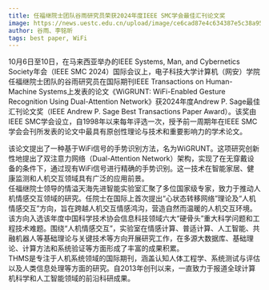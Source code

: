 ```yaml
---
title: 任福继院士团队谷雨研究员荣获2024年度IEEE SMC学会最佳汇刊论文奖
image: https://news.uestc.edu.cn/upload/image/ce6cad87e4c634387e5c38a95288b6c8.jpg
author: 谷雨、李铭昕
tags: best paper, WiFi
---
```

<!-- excerpt start -->
10月6日至10日，在马来西亚举办的IEEE Systems, Man, and Cybernetics Society年会（IEEE SMC 2024）国际会议上，电子科技大学计算机（网安）学院任福继院士团队的谷雨研究员在国际期刊IEEE Transactions on Human-Machine Systems上发表的论文《WiGRUNT: WiFi-Enabled Gesture Recognition Using Dual-Attention Network》获2024年度Andrew P. Sage最佳汇刊论文奖（IEEE Andrew P. Sage Best Transactions Paper Award）。该奖由IEEE SMC学会设立，自1998年以来每年评选一次，授予前一周期年在IEEE SMC学会会刊所发表的论文中最具有原创性理论与技术和重要影响力的学术论文。<br>
<!-- excerpt end -->
该论文提出了一种基于WiFi信号的手势识别方法，名为WiGRUNT。这项研究创新性地提出了双注意力网络（Dual-Attention Network）架构，实现了在无穿戴设备的条件下，通过现有WiFi信号进行精确的手势识别。这一技术在智能家居、健康监测和人机交互领域具有广泛的应用前景。<br>
任福继院士领导的情溢天海先进智能实验室汇聚了多位国家级专家，致力于推动人机情感交互领域的研究。任院士在国际上首次提出“心状态转移网络”理论及“人机情感交互”方向，旨在跨越人机交互情感鸿沟，营造自然而温暖的人机交互环境。该方向入选该年度中国科学技术协会信息科技领域六大“硬骨头”重大科学问题和工程技术难题。围绕“人机情感交互”，实验室在情感计算、普适计算、人工智能、共融机器人等基础理论与关键技术等方向开展研究工作，在多源大数据库、基础理论、计算方法和系统验证等方面形成了丰富的成果积累。<br>
THMS是专注于人机系统领域的国际期刊，涵盖认知人体工程学、系统测试与评估以及人类信息处理等方面的研究。自2013年创刊以来，一直致力于报道全球计算机科学和人工智能领域的前沿科研成果。


